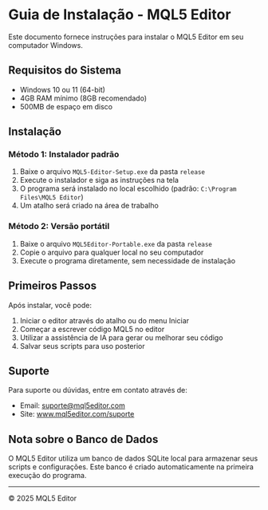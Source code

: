 # Guia de Instalação - MQL5 Editor

Este documento fornece instruções para instalar o MQL5 Editor em seu computador Windows.

## Requisitos do Sistema

- Windows 10 ou 11 (64-bit)
- 4GB RAM mínimo (8GB recomendado)
- 500MB de espaço em disco

## Instalação

### Método 1: Instalador padrão

1. Baixe o arquivo `MQL5-Editor-Setup.exe` da pasta `release`
2. Execute o instalador e siga as instruções na tela
3. O programa será instalado no local escolhido (padrão: `C:\Program Files\MQL5 Editor`)
4. Um atalho será criado na área de trabalho

### Método 2: Versão portátil

1. Baixe o arquivo `MQL5Editor-Portable.exe` da pasta `release`
2. Copie o arquivo para qualquer local no seu computador
3. Execute o programa diretamente, sem necessidade de instalação

## Primeiros Passos

Após instalar, você pode:

1. Iniciar o editor através do atalho ou do menu Iniciar
2. Começar a escrever código MQL5 no editor
3. Utilizar a assistência de IA para gerar ou melhorar seu código
4. Salvar seus scripts para uso posterior

## Suporte

Para suporte ou dúvidas, entre em contato através de:
- Email: suporte@mql5editor.com
- Site: www.mql5editor.com/suporte

## Nota sobre o Banco de Dados

O MQL5 Editor utiliza um banco de dados SQLite local para armazenar seus scripts e configurações. Este banco é criado automaticamente na primeira execução do programa.

---

© 2025 MQL5 Editor